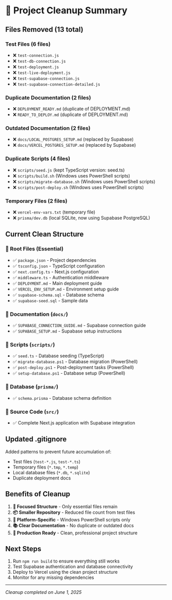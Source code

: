 # 🧹 Project Cleanup Summary

## Files Removed (13 total)

### Test Files (6 files)
- ❌ `test-connection.js`
- ❌ `test-db-connection.js`
- ❌ `test-deployment.js`
- ❌ `test-live-deployment.js`
- ❌ `test-supabase-connection.js`
- ❌ `test-supabase-connection-detailed.js`

### Duplicate Documentation (2 files)
- ❌ `DEPLOYMENT_READY.md` (duplicate of DEPLOYMENT.md)
- ❌ `READY_TO_DEPLOY.md` (duplicate of DEPLOYMENT.md)

### Outdated Documentation (2 files)
- ❌ `docs/LOCAL_POSTGRES_SETUP.md` (replaced by Supabase)
- ❌ `docs/VERCEL_POSTGRES_SETUP.md` (replaced by Supabase)

### Duplicate Scripts (4 files)
- ❌ `scripts/seed.js` (kept TypeScript version: seed.ts)
- ❌ `scripts/build.sh` (Windows uses PowerShell scripts)
- ❌ `scripts/migrate-database.sh` (Windows uses PowerShell scripts)
- ❌ `scripts/post-deploy.sh` (Windows uses PowerShell scripts)

### Temporary Files (2 files)
- ❌ `vercel-env-vars.txt` (temporary file)
- ❌ `prisma/dev.db` (local SQLite, now using Supabase PostgreSQL)

## Current Clean Structure

### 📁 Root Files (Essential)
- ✅ `package.json` - Project dependencies
- ✅ `tsconfig.json` - TypeScript configuration
- ✅ `next.config.ts` - Next.js configuration
- ✅ `middleware.ts` - Authentication middleware
- ✅ `DEPLOYMENT.md` - Main deployment guide
- ✅ `VERCEL_ENV_SETUP.md` - Environment setup guide
- ✅ `supabase-schema.sql` - Database schema
- ✅ `supabase-seed.sql` - Sample data

### 📁 Documentation (`docs/`)
- ✅ `SUPABASE_CONNECTION_GUIDE.md` - Supabase connection guide
- ✅ `SUPABASE_SETUP.md` - Supabase setup instructions

### 📁 Scripts (`scripts/`)
- ✅ `seed.ts` - Database seeding (TypeScript)
- ✅ `migrate-database.ps1` - Database migration (PowerShell)
- ✅ `post-deploy.ps1` - Post-deployment tasks (PowerShell)
- ✅ `setup-database.ps1` - Database setup (PowerShell)

### 📁 Database (`prisma/`)
- ✅ `schema.prisma` - Database schema definition

### 📁 Source Code (`src/`)
- ✅ Complete Next.js application with Supabase integration

## Updated .gitignore

Added patterns to prevent future accumulation of:
- Test files (`test-*.js`, `test-*.ts`)
- Temporary files (`*.tmp`, `*.temp`)
- Local database files (`*.db`, `*.sqlite`)
- Duplicate deployment docs

## Benefits of Cleanup

1. **🎯 Focused Structure** - Only essential files remain
2. **📦 Smaller Repository** - Reduced file count from test files
3. **🔧 Platform-Specific** - Windows PowerShell scripts only
4. **📚 Clear Documentation** - No duplicate or outdated docs
5. **🚀 Production Ready** - Clean, professional project structure

## Next Steps

1. Run `npm run build` to ensure everything still works
2. Test Supabase authentication and database connectivity
3. Deploy to Vercel using the clean project structure
4. Monitor for any missing dependencies

---
*Cleanup completed on June 1, 2025*

